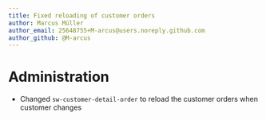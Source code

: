 ```yaml
---
title: Fixed reloading of customer orders
author: Marcus Müller
author_email: 25648755+M-arcus@users.noreply.github.com
author_github: @M-arcus
---
```

# Administration
* Changed `sw-customer-detail-order` to reload the customer orders when customer changes
